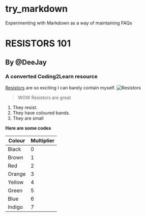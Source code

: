 # try_markdown
Experimenting with Markdown as a way of maintaining FAQs

# RESISTORS 101 
## By @DeeJay 
### A converted Coding2Learn resource

[Resistors](http://en.wikipedia.org/wiki/Resistor) are so exciting I can barely contain myself.
![Resistors](http://upload.wikimedia.org/wikipedia/commons/e/e6/Resistor.jpg)

> WOW Resistors are great

1. They resist.
2. They have coloured bands.
3. They are small

**Here are some codes**

|Colour|Multiplier|
|------|----------|
|Black |0         |
|Brown |1         |  
|Red   |2         |
|Orange|3         |
|Yellow|4         |
|Green |5         |
|Blue  |6         |
|Indigo|7         |
